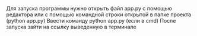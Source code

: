 Для запуска программы нужно открыть файл app.py с помощью редактора или с помощью командной строки открытой в папке проекта (python app.py)
Ввести команду python app.py (если в cmd)
После запуска зайти на ссылку выведенную в терминале
